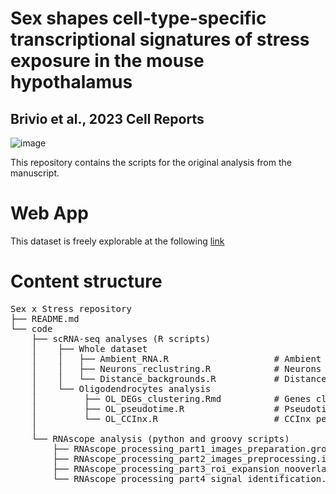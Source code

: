 # Sex shapes cell-type-specific transcriptional signatures of stress exposure in the mouse hypothalamus
## Brivio et al., 2023 Cell Reports
![image](https://github.com/EBrivio/sex_stress/assets/58255155/7290a886-3f4b-4dff-9b70-1c7d52eb9a17)

This repository contains the scripts for the original analysis from the manuscript.

# Web App
This dataset is freely explorable at the following [link](https://male-female-stress.weizmann.ac.il/shinyApp/)

# Content structure
<pre>
Sex x Stress repository  
├── README.md 
└── code
    ├── scRNA-seq analyses (R scripts)  
    │    ├── Whole dataset  
    │    │   ├── Ambient_RNA.R                    # Ambient RNA calculation  
    │    │   ├── Neurons_reclustring.R            # Neurons reclustering  
    │    │   └── Distance_backgrounds.R           # Distance of ARS response between backgrounds   
    │    └── Oligodendrocytes analysis  
    │         ├── OL_DEGs_clustering.Rmd          # Genes clustering  
    │         ├── OL_pseudotime.R                 # Pseudotime analysis 
    │         └── OL_CCInx.R                      # CCInx permutation analysis 
    │  
    └── RNAscope analysis (python and groovy scripts)  
        ├── RNAscope_processing_part1_images_preparation.groovy         # Images preparation (groovy)  
        ├── RNAscope_processing_part2_images_preprocessing.ipynb        # Images preprocessing (py)
        ├── RNAscope_processing_part3_roi_expansion_nooverlap.groovy    # ROI espansion (groovy)  
        └── RNAscope_processing_part4_signal_identification.ipynb       # Signal detection (py)
</pre>

